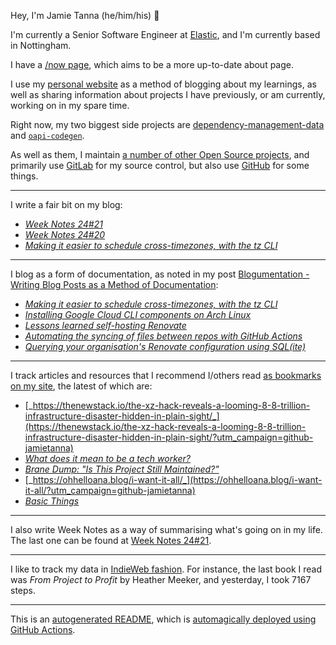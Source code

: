 Hey, I'm Jamie
Tanna (he/him/his) 👋

I'm currently a Senior Software Engineer at [Elastic](https://elastic.co/), and I'm currently based in Nottingham.

I have a [/now page](https://www.jvt.me/now/?utm_campaign=github-jamietanna), which aims to be a more up-to-date about page.

I use my [personal website](https://www.jvt.me/?utm_campaign=github-jamietanna) as a method of blogging about my learnings, as well as sharing information about projects I have previously, or am currently, working on in my spare time.

Right now, my two biggest side projects are [dependency-management-data](https://dmd.tanna.dev) and [`oapi-codegen`](https://github.com/deepmap/oapi-codegen/).

As well as them, I maintain [a number of other Open Source projects](https://www.jvt.me/open-source/?utm_campaign=github-jamietanna), and primarily use [GitLab](https://gitlab.com/jamietanna) for my source control, but also use [GitHub](https://github.com/jamietanna) for some things.

---

I write a fair bit on my blog:


- [_Week Notes 24#21_](https://www.jvt.me/week-notes/2024/21/?utm_campaign=github-jamietanna)
- [_Week Notes 24#20_](https://www.jvt.me/week-notes/2024/20/?utm_campaign=github-jamietanna)
- [_Making it easier to schedule cross-timezones, with the tz CLI_](https://www.jvt.me/posts/2024/05/15/tz/?utm_campaign=github-jamietanna)

---

I blog as a form of documentation, as noted in my post [Blogumentation - Writing Blog Posts as a Method of Documentation](https://www.jvt.me/posts/2017/06/25/blogumentation/?utm_campaign=github-jamietanna):


- [_Making it easier to schedule cross-timezones, with the tz CLI_](https://www.jvt.me/posts/2024/05/15/tz/?utm_campaign=github-jamietanna)
- [_Installing Google Cloud CLI components on Arch Linux_](https://www.jvt.me/posts/2024/05/11/gcloud-component-aur/?utm_campaign=github-jamietanna)
- [_Lessons learned self-hosting Renovate_](https://www.jvt.me/posts/2024/05/03/renovate-self-hosting-lessons/?utm_campaign=github-jamietanna)
- [_Automating the syncing of files between repos with GitHub Actions_](https://www.jvt.me/posts/2024/04/27/github-actions-update-file/?utm_campaign=github-jamietanna)
- [_Querying your organisation's Renovate configuration using SQL(ite)_](https://www.jvt.me/posts/2024/04/14/renovate-config-sql/?utm_campaign=github-jamietanna)

---

I track articles and resources that I recommend I/others read [as bookmarks on my site](https://www.jvt.me/kind/bookmarks/?utm_campaign=github-jamietanna), the latest of which are:


- [_https://thenewstack.io/the-xz-hack-reveals-a-looming-8-8-trillion-infrastructure-disaster-hidden-in-plain-sight/_](https://thenewstack.io/the-xz-hack-reveals-a-looming-8-8-trillion-infrastructure-disaster-hidden-in-plain-sight/?utm_campaign=github-jamietanna)
- [_What does it mean to be a tech worker?_](https://jacky.wtf/2024/4/kDBb?utm_campaign=github-jamietanna)
- [_Brane Dump: "Is This Project Still Maintained?"_](https://www.hezmatt.org/~mpalmer/blog/2024/05/14/is-this-project-still-maintained.html?utm_campaign=github-jamietanna)
- [_https://ohhelloana.blog/i-want-it-all/_](https://ohhelloana.blog/i-want-it-all/?utm_campaign=github-jamietanna)
- [_Basic Things_](https://matklad.github.io/2024/03/22/basic-things.html?utm_campaign=github-jamietanna)

---

I also write Week Notes as a way of summarising what's going on in my life. The last one can be found at [Week Notes 24#21](https://www.jvt.me/week-notes/2024/21/?utm_campaign=github-jamietanna).

---

I like to track my data in [IndieWeb fashion](https://indieweb.org/why). For instance, the last book I read was _From Project to Profit_ by Heather Meeker, and yesterday, I took 7167 steps.

---
This is an [autogenerated README](https://www.jvt.me/posts/2022/01/12/autogenerated-profile-readme/?utm_campaign=github-jamietanna), which is [automagically deployed using GitHub Actions](https://github.com/jamietanna/jamietanna/blob/main/.github/workflows/rebuild.yml).
